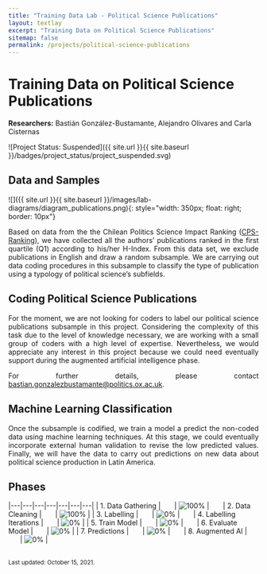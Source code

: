 ```yaml
---
title: "Training Data Lab - Political Science Publications"
layout: textlay
excerpt: "Training Data on Political Science Publications"
sitemap: false
permalink: /projects/political-science-publications
---
```


# Training Data on Political Science Publications

**Researchers:** Bastián González-Bustamante, Alejandro Olivares and Carla Cisternas

![Project Status: Suspended]({{ site.url }}{{ site.baseurl }}/badges/project_status/project_suspended.svg)

## Data and Samples

![]({{ site.url }}{{ site.baseurl }}/images/lab-diagrams/diagram_publications.png){: style="width: 350px; float: right; border: 10px"}

<p align="justify">Based on data from the the Chilean Politics Science Impact Ranking (<a href="https://training-datalab.com/projects/cps-ranking">CPS-Ranking</a>), we have collected all the authors’ publications ranked in the first quartile (Q1) according to his/her H-Index. From this data set, we exclude publications in English and draw a random subsample. We are carrying out data coding procedures in this subsample to classify the type of publication using a typology of political science’s subfields.</p>

## Coding Political Science Publications

<p align="justify">For the moment, we are not looking for coders to label our political science publications subsample in this project. Considering the complexity of this task due to the level of knowledge necessary, we are working with a small group of coders with a high level of expertise. Nevertheless, we would appreciate any interest in this project because we could need eventually support during the augmented artificial intelligence phase.</p>

<p align="justify">For further details, please contact <a href="mailto:bastian.gonzalezbustamante@politics.ox.ac.uk">bastian.gonzalezbustamante@politics.ox.ac.uk</a>.</p>

## Machine Learning Classification

<p align="justify">Once the subsample is codified, we train a model a predict the non-coded data using machine learning techniques. At this stage, we could eventually incorporate external human validation to revise the low predicted values. Finally, we will have the data to carry out predictions on new data about political science production in Latin America.</p>

## Phases

|---|---|---|---|---|---|---|
| 1. Data Gathering | &nbsp;&nbsp;&nbsp;&nbsp;&nbsp; | ![100%](https://progress-bar.dev/100) | &nbsp;&nbsp;&nbsp;&nbsp;&nbsp; | 2. Data Cleaning | &nbsp;&nbsp;&nbsp;&nbsp;&nbsp; | ![100%](https://progress-bar.dev/100) |
| 3. Labelling | &nbsp;&nbsp;&nbsp;&nbsp;&nbsp; | ![0%](https://progress-bar.dev/0) | &nbsp;&nbsp;&nbsp;&nbsp;&nbsp; | 4. Labelling Iterations | &nbsp;&nbsp;&nbsp;&nbsp;&nbsp; | ![0%](https://progress-bar.dev/0) |
| 5. Train Model | &nbsp;&nbsp;&nbsp;&nbsp;&nbsp; | ![0%](https://progress-bar.dev/0) | &nbsp;&nbsp;&nbsp;&nbsp;&nbsp; | 6. Evaluate Model | &nbsp;&nbsp;&nbsp;&nbsp;&nbsp; | ![0%](https://progress-bar.dev/0) |
| 7. Predictions | &nbsp;&nbsp;&nbsp;&nbsp;&nbsp; | ![0%](https://progress-bar.dev/0) | &nbsp;&nbsp;&nbsp;&nbsp;&nbsp; | 8. Augmented AI | &nbsp;&nbsp;&nbsp;&nbsp;&nbsp; | ![0%](https://progress-bar.dev/0) |

<br />
<small>Last updated: October 15, 2021.</small>
